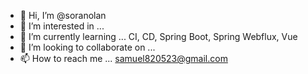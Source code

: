 - 👋 Hi, I’m @soranolan
- 👀 I’m interested in ...
- 🌱 I’m currently learning ... CI, CD, Spring Boot, Spring Webflux, Vue
- 💞️ I’m looking to collaborate on ...
- 📫 How to reach me ... samuel820523@gmail.com

<!---
soranolan/soranolan is a ✨ special ✨ repository because its `README.md` (this file) appears on your GitHub profile.
You can click the Preview link to take a look at your changes.
--->
